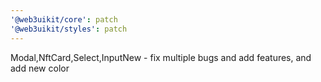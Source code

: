 ```yaml
---
'@web3uikit/core': patch
'@web3uikit/styles': patch
---
```


Modal,NftCard,Select,InputNew - fix multiple bugs and add features, and add new color
